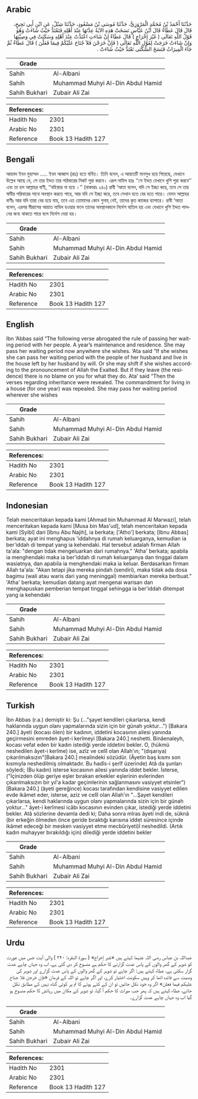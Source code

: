 ## Arabic


<div dir="rtl" lang="ar" style={{fontSize:'larger',backgroundColor:'#f8f9fa',padding:20}}>
حَدَّثَنَا أَحْمَدُ بْنُ مُحَمَّدٍ الْمَرْوَزِيُّ، حَدَّثَنَا مُوسَى بْنُ مَسْعُودٍ، حَدَّثَنَا شِبْلٌ، عَنِ ابْنِ أَبِي نَجِيحٍ، قَالَ قَالَ عَطَاءٌ قَالَ ابْنُ عَبَّاسٍ نَسَخَتْ هَذِهِ الآيَةُ عِدَّتَهَا عِنْدَ أَهْلِهِ فَتَعْتَدُّ حَيْثُ شَاءَتْ وَهُوَ قَوْلُ اللَّهِ تَعَالَى ‏(‏ غَيْرَ إِخْرَاجٍ ‏)‏ قَالَ عَطَاءٌ إِنْ شَاءَتِ اعْتَدَّتْ عِنْدَ أَهْلِهِ وَسَكَنَتْ فِي وَصِيَّتِهَا وَإِنْ شَاءَتْ خَرَجَتْ لِقَوْلِ اللَّهِ تَعَالَى ‏(‏ فَإِنْ خَرَجْنَ فَلاَ جُنَاحَ عَلَيْكُمْ فِيمَا فَعَلْنَ ‏)‏ قَالَ عَطَاءٌ ثُمَّ جَاءَ الْمِيرَاثُ فَنَسَخَ السُّكْنَى تَعْتَدُّ حَيْثُ شَاءَتْ ‏.‏
</div>
<div style={{backgroundColor:'#f8f9fa',padding:20, marginBottom: 10}}><table> <thead> <tr> <th>Grade</th> <th></th> </tr> </thead> <tbody> <tr><td>Sahih</td><td>Al-Albani</td></tr><tr><td>Sahih</td><td>Muhammad Muhyi Al-Din Abdul Hamid</td></tr><tr><td>Sahih Bukhari</td><td>Zubair Ali Zai</td></tr></tbody></table><table> <thead> <tr> <th>References:</th> <th></th> </tr> </thead> <tbody><tr><td>Hadith No</td><td>2301</td></tr><tr><td>Arabic No</td><td>2301</td></tr><tr><td>Reference</td><td>Book 13 Hadith 127</td></tr></tbody></table></div>

## Bengali


<div dir="ltr" lang="bn" style={{fontSize:'larger',backgroundColor:'#f8f9fa',padding:20}}>
আহমদ ইবন মুহাম্মদ ..... ইবন আব্বাস (রাঃ) হতে বর্নিত। তিনি বলেন, এ আয়াতটি মানসুখ হয়ে গিয়েছে, যেখানে উল্লেখ আছে যে, সে তার ইদ্দত তার পরিবারের নিকট পুরা করবে। এরপ নাযিল হয়ঃ ‘‘সে ইদ্দত যেখানে খুশি পুরা করবে’’ এবং তা হল আল্লাহর বাণী, ‘‘বহিস্কার না হয়ে ।’’ (বাকারাঃ ২৪০) রাবী ‘আতা বলেন, যদি সে ইচ্ছা করে, তবে সে তার স্বামীর পরিবারের সাথে অবস্থান করতে পারে, আর যদি সে ইচ্ছা করে, তবে সেখান হতে বের হতে পারে। যেমন আল্লাহর বাণীঃ আর যদি তারা বের হয়ে যায়, তবে এত তোমাদের কোন গুনাহ্ নেই, তাদের কৃত কাজের ব্যাপারে। রাবী ‘আতা বলেন, এরপর মীরাসের আয়াত নাযিল হওয়ার ফলে তাদের অবস্থানকালে নির্দেশ বাতিল হয় এবং যেখানে খুশি ইদ্দত পালনের জন্য থাকতে পারে বলে নির্দেশ দেয়া হয়।
</div>
<div style={{backgroundColor:'#f8f9fa',padding:20, marginBottom: 10}}><table> <thead> <tr> <th>Grade</th> <th></th> </tr> </thead> <tbody> <tr><td>Sahih</td><td>Al-Albani</td></tr><tr><td>Sahih</td><td>Muhammad Muhyi Al-Din Abdul Hamid</td></tr><tr><td>Sahih Bukhari</td><td>Zubair Ali Zai</td></tr></tbody></table><table> <thead> <tr> <th>References:</th> <th></th> </tr> </thead> <tbody><tr><td>Hadith No</td><td>2301</td></tr><tr><td>Arabic No</td><td>2301</td></tr><tr><td>Reference</td><td>Book 13 Hadith 127</td></tr></tbody></table></div>

## English


<div dir="ltr" lang="en" style={{fontSize:'larger',backgroundColor:'#f8f9fa',padding:20}}>
Ibn ‘Abbas said “The following verse abrogated the rule of passing her waiting period with her people. A year’s maintenance and residence. She may pass her waiting period now anywhere she wishes. ‘Ata said “If she wishes she can pass her waiting period with the people of her husband and live in the house left by her husband by will. Or she may shift if she wishes according to the pronouncement of Allah the Exalted. But if they leave (the residence) there is no blame on you for what they do. Ata’ said “Then the verses regarding inheritance were revealed. The commandment for living in a house (for one year) was repealed. She may pass her waiting period wherever she wishes
</div>
<div style={{backgroundColor:'#f8f9fa',padding:20, marginBottom: 10}}><table> <thead> <tr> <th>Grade</th> <th></th> </tr> </thead> <tbody> <tr><td>Sahih</td><td>Al-Albani</td></tr><tr><td>Sahih</td><td>Muhammad Muhyi Al-Din Abdul Hamid</td></tr><tr><td>Sahih Bukhari</td><td>Zubair Ali Zai</td></tr></tbody></table><table> <thead> <tr> <th>References:</th> <th></th> </tr> </thead> <tbody><tr><td>Hadith No</td><td>2301</td></tr><tr><td>Arabic No</td><td>2301</td></tr><tr><td>Reference</td><td>Book 13 Hadith 127</td></tr></tbody></table></div>

## Indonesian


<div dir="ltr" lang="id" style={{fontSize:'larger',backgroundColor:'#f8f9fa',padding:20}}>
Telah menceritakan kepada kami [Ahmad bin Muhammad Al Marwazi], telah menceritakan kepada kami [Musa bin Mas'ud], telah menceritakan kepada kami [Syibl] dari [Ibnu Abu Najih], ia berkata; ['Atho'] berkata; [Ibnu Abbas] berkata; ayat ini menghapus 'iddahnya di rumah keluarganya, kemudian ia ber'iddah di tempat yang ia kehendaki. Hal tersebut adalah firman Allah ta'ala: "dengan tidak mengeluarkan dari rumahnya." 'Atha' berkata; apabila ia menghendaki maka ia ber'iddah di rumah keluarganya dan tinggal dalam wasiatnya, dan apabila ia menghendaki maka ia keluar. Berdasarkan firman Allah ta'ala: "Akan tetapi jika mereka pindah (sendiri), maka tidak ada dosa bagimu (wali atau waris dari yang meninggal) membiarkan mereka berbuat." 'Atha' berkata; kemudian datang ayat mengenai warisan dan menghapuskan pemberian tempat tinggal sehingga ia ber'iddah ditempat yang ia kehendaki
</div>
<div style={{backgroundColor:'#f8f9fa',padding:20, marginBottom: 10}}><table> <thead> <tr> <th>Grade</th> <th></th> </tr> </thead> <tbody> <tr><td>Sahih</td><td>Al-Albani</td></tr><tr><td>Sahih</td><td>Muhammad Muhyi Al-Din Abdul Hamid</td></tr><tr><td>Sahih Bukhari</td><td>Zubair Ali Zai</td></tr></tbody></table><table> <thead> <tr> <th>References:</th> <th></th> </tr> </thead> <tbody><tr><td>Hadith No</td><td>2301</td></tr><tr><td>Arabic No</td><td>2301</td></tr><tr><td>Reference</td><td>Book 13 Hadith 127</td></tr></tbody></table></div>

## Turkish


<div dir="ltr" lang="tr" style={{fontSize:'larger',backgroundColor:'#f8f9fa',padding:20}}>
İbn Abbas (r.a.) demiştir ki: Şu (..."şayet kendileri çıkarlarsa, kendi haklarında uygun olanı yapmalarında sizin için bir günah yoktur...") [Bakara 240.] âyeti (kocası ölen) bir kadının, iddetini kocasının ailesi yanında geçirmesini emreden âyet-i kerîmeyi [Bakara 240.] neshetti. Binâenaleyh, kocası vefat eden bir kadın istediği yerde iddetini bekler. O, (hükmü neshedilen âyet-i kerîme) ise, azîz ve celîl olan Allah'ın; "(dışarıya) çıkarılmaksızın"[Bakara 240.] mealindeki sözüdür. (Âyetin baş kısmı son kısmıyla neshedilmiş olmaktadır. Bu hadîs-i şerîf üzerinde) Atâ da şunları söyledi; (Bu kadın) isterse kocasının ailesi yanında iddet bekler. İsterse, ("İçinizden ölüp geriye eşler bırakan erkekler eşlerinin evlerinden çıkanlmaksızın bir yıl'a kadar geçimlerinin sağlanmasını vasiyyet etsinler") [Bakara 240.] (âyeti gereğince) kocası tarafından kendisine vasiyyet edilen evde ikâmet eder, isterse, aziz ve celîl olan Allah'ın "...Şayet kendileri çıkarlarsa, kendi haklarında uygun olanı yapmalarında sizin için bir günah yoktur..." âyet-i kerîmesi icâbı kocasının evinden çıkar, istediği yerde iddetini bekler. Atâ sözlerine devamla dedi ki; Daha sonra mîras âyeti indi de, süknâ (bir erkeğin ölmeden önce geride bıraktığı karısına iddet süresince içinde ikâmet edeceği bir mesken vasiyyet etme mecbûriyeti)İ neshedildi. (Artık kadın muhayyer bırakıldığı için) dilediği yerde iddetini bekler
</div>
<div style={{backgroundColor:'#f8f9fa',padding:20, marginBottom: 10}}><table> <thead> <tr> <th>Grade</th> <th></th> </tr> </thead> <tbody> <tr><td>Sahih</td><td>Al-Albani</td></tr><tr><td>Sahih</td><td>Muhammad Muhyi Al-Din Abdul Hamid</td></tr><tr><td>Sahih Bukhari</td><td>Zubair Ali Zai</td></tr></tbody></table><table> <thead> <tr> <th>References:</th> <th></th> </tr> </thead> <tbody><tr><td>Hadith No</td><td>2301</td></tr><tr><td>Arabic No</td><td>2301</td></tr><tr><td>Reference</td><td>Book 13 Hadith 127</td></tr></tbody></table></div>

## Urdu


<div dir="rtl" lang="ur" style={{fontSize:'larger',backgroundColor:'#f8f9fa',padding:20}}>
عبداللہ بن عباس رضی اللہ عنہما کہتے ہیں «غير إخراج» ( سورة البقرہ: ۲۴۰ ) والی آیت جس میں عورت کو شوہر کے گھر والوں کے پاس عدت گزارنے کا حکم ہے منسوخ کر دی گئی ہے، اب وہ جہاں چاہے عدت گزار سکتی ہے، عطاء کہتے ہیں: اگر چاہے تو شوہر کے گھر والوں کے پاس عدت گزارے اور شوہر کی وصیت سے فائدہ اٹھا کر وہیں سکونت اختیار کرے، اور اگر چاہے تو اللہ کے فرمان «فإن خرجن فلا جناح عليكم فيما فعلن» اگر وہ خود نکل جائیں تو ان کے کئے ہوئے کا تم پر کوئی گناہ نہیں کے مطابق نکل جائے، عطاء کہتے ہیں کہ پھر جب میراث کا حکم آ گیا، تو شوہر کے مکان میں رہائش کا حکم منسوخ ہو گیا اب وہ جہاں چاہے عدت گزارے۔
</div>
<div style={{backgroundColor:'#f8f9fa',padding:20, marginBottom: 10}}><table> <thead> <tr> <th>Grade</th> <th></th> </tr> </thead> <tbody> <tr><td>Sahih</td><td>Al-Albani</td></tr><tr><td>Sahih</td><td>Muhammad Muhyi Al-Din Abdul Hamid</td></tr><tr><td>Sahih Bukhari</td><td>Zubair Ali Zai</td></tr></tbody></table><table> <thead> <tr> <th>References:</th> <th></th> </tr> </thead> <tbody><tr><td>Hadith No</td><td>2301</td></tr><tr><td>Arabic No</td><td>2301</td></tr><tr><td>Reference</td><td>Book 13 Hadith 127</td></tr></tbody></table></div>